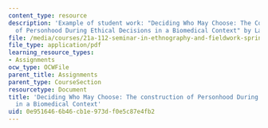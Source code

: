 ```yaml
---
content_type: resource
description: 'Example of student work: "Deciding Who May Choose: The Construction
  of Personhood During Ethical Decisions in a Biomedical Context" by Laura Martini.'
file: /media/courses/21a-112-seminar-in-ethnography-and-fieldwork-spring-2008/0e9516466b46cb1e973df0e5c87e4fb2_martini.pdf
file_type: application/pdf
learning_resource_types:
- Assignments
ocw_type: OCWFile
parent_title: Assignments
parent_type: CourseSection
resourcetype: Document
title: 'Deciding Who May Choose: The construction of Personhood During Ethical Decisions
  in a Biomedical Context'
uid: 0e951646-6b46-cb1e-973d-f0e5c87e4fb2
---
```


